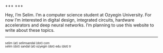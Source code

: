 +++
+++

Hey, I’m Selim. I’m a computer science student at Ozyegin University. For now I’m interested in digital design, integrated circuits, hardware accelerators and deep neural networks. I’m planning to use this website to write about these topics.

---
<sub><sup>selim (at) selimsandal (dot) com</sup></sub>\
<sub><sup>selim (dot) sandal (at) ozyegin (dot) edu (dot) tr</sup></sub>
